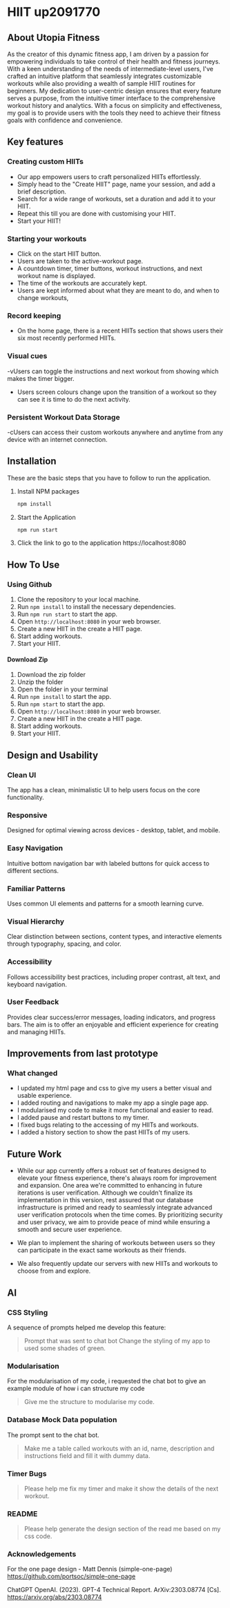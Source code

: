 # HIIT up2091770

## About Utopia Fitness
As the creator of this dynamic fitness app, I am driven by a passion for empowering individuals to take control of their health and fitness journeys. 
With a keen understanding of the needs of intermediate-level users, I've crafted an intuitive platform that seamlessly integrates customizable workouts while also providing a wealth of sample HIIT routines for beginners.
My dedication to user-centric design ensures that every feature serves a purpose, from the intuitive timer interface to the comprehensive workout history and analytics. 
With a focus on simplicity and effectiveness, my goal is to provide users with the tools they need to achieve their fitness goals with confidence and convenience.

## Key features

### Creating custom HIITs
- Our app empowers users to craft personalized HIITs effortlessly. 
- Simply head to the "Create HIIT" page, name your session, and add a brief description. 
- Search for a wide range of workouts, set a duration and add it to your HIIT.
- Repeat this till you are done with customising your HIIT.
- Start your HIIT!

### Starting your workouts
- Click on the start HIIT button.
- Users are taken to the active-workout page.
- A countdown timer, timer buttons, workout instructions, and next workout name is displayed.
- The time of the workouts are accurately kept.
- Users are kept informed about what they are meant to do, and when to change workouts,

### Record keeping
- On the home page, there is a recent HIITs section that shows users their six most recently performed HIITs.

### Visual cues
-vUsers can toggle the instructions and next workout from showing which makes the timer bigger. 
- Users screen colours change upon the transition of a workout so they can see it is time to do the next activity. 

### Persistent Workout Data Storage
-cUsers can access their custom workouts anywhere and anytime from any device with an internet connection. 

## Installation
These are the basic steps that you have to follow to run the application.
1. Install NPM packages
   ```sh
   npm install
   ```
2. Start the Application 
    ```sh
    npm run start
    ```
3. Click the link to go to the application
    https://localhost:8080

## How To Use

### Using Github
  1. Clone the repository to your local machine.
  2. Run `npm install` to install the necessary dependencies.
  3. Run `npm run start` to start the app.
  4. Open `http://localhost:8080` in your web browser.
  5. Create a new HIIT in the create a HIIT page.
  6. Start adding workouts.
  7. Start your HIIT.

#### Download Zip

  1. Download the zip folder
  2. Unzip the folder
  3. Open the folder in your terminal
  4. Run `npm install` to start the app.
  5. Run `npm start` to start the app.
  6. Open `http://localhost:8080` in your web browser.
  7. Create a new HIIT in the create a HIIT page.
  8. Start adding workouts.
  9. Start your HIIT.



## Design and Usability

### Clean UI
The app has a clean, minimalistic UI to help users focus on the core functionality.

### Responsive
Designed for optimal viewing across devices - desktop, tablet, and mobile.

### Easy Navigation
Intuitive bottom navigation bar with labeled buttons for quick access to different sections.

### Familiar Patterns
Uses common UI elements and patterns for a smooth learning curve.

### Visual Hierarchy
Clear distinction between sections, content types, and interactive elements through typography, spacing, and color.

### Accessibility
Follows accessibility best practices, including proper contrast, alt text, and keyboard navigation.

### User Feedback
Provides clear success/error messages, loading indicators, and progress bars.
The aim is to offer an enjoyable and efficient experience for creating and managing HIITs.

## Improvements from last prototype
### What changed
- I updated my html page and css to give my users a better visual and usable experience.
- I added routing and navigations to make my app a single page app.
- I modularised my code to make it more functional and easier to read.
- I added pause and restart buttons to my timer.
- I fixed bugs relating to the accessing of my HIITs and workouts.
- I added a history section to show the past HIITs of my users.

## Future Work
- While our app currently offers a robust set of features designed to elevate your fitness experience, there's always room for improvement and expansion. One area we're committed to enhancing in future iterations is user verification. Although we couldn't finalize its implementation in this version, rest assured that our database infrastructure is primed and ready to seamlessly integrate advanced user verification protocols when the time comes. By prioritizing security and user privacy, we aim to provide peace of mind while ensuring a smooth and secure user experience. 

- We plan to implement the sharing of workouts between users so they can participate in the exact same workouts as their friends. 

- We also frequently update our servers with new HIITs and workouts to choose from and explore.

## AI

### CSS Styling
A sequence of prompts helped me develop this feature:

>  Prompt that was sent to chat bot
Change the styling of my app to used some shades of green.


### Modularisation
For the modularisation of my code, i requested the chat bot to give an example module of how i can structure my code

> Give me the structure to modularise my code.

### Database Mock Data population 
The prompt sent to the chat bot.

> Make me a table called workouts with an id, name, description and instructions field and fill it with dummy data.

### Timer Bugs

> Please help me fix my timer and make it show the details of the next workout.

### README

> Please help generate the design section of the read me based on my css code.

### Acknowledgements
For the one page design - Matt Dennis (simple-one-page) https://github.com/portsoc/simple-one-page

ChatGPT
OpenAI. (2023). GPT-4 Technical Report. ArXiv:2303.08774 [Cs]. https://arxiv.org/abs/2303.08774